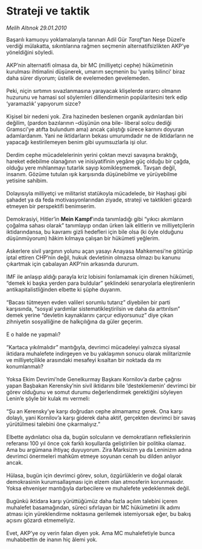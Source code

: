 # Strateji ve taktik

*Melih Altınok 29.01.2010*

<div class="taraf_structure_2col_1zq">
<div class="margen_n">



 <p>Başarılı kamuoyu yoklamalarıyla tanınan Adil Gür <i>Taraf</i>’tan Neşe Düzel’e verdiği mülakatta, sıkıntılarına rağmen seçmenin alternatifsizlikten AKP’ye yöneldiğini söyledi. <br/><br/>AKP’nin alternatifi olmasa da, bir MC (milliyetçi cephe) hükümetinin kurulması ihtimalini düşünerek, umarım seçmenin bu ‘yanlış bilinci’ biraz daha sürer diyorum; üstelik de evelemeden gevelemeden. <br/><br/>Peki, niçin sırtımın sıvazlanmasına yarayacak klişelerde ısrarcı olmanın huzurunu ve hamasi sol söylemleri dillendirmenin popülaritesini terk edip ‘yaramazlık’ yapıyorum sizce? <br/><br/>Kişisel bir nedeni yok. Zira hazineden beslenen organik aydınlardan biri değilim, (pardon bazılarının –düşünün ona bile- liberal solcu dediği Gramsci’ye atıfta bulundum ama) ancak çalıştığı sürece karnını doyuran adamlardanım. Yani ne iktidarların bekası umurumdadır ne de iktidarların ne yapacağı kestirilemeyen benim gibi uyumsuzlarla işi olur. <br/><br/>Derdim cephe mücadelelerinin yerini çoktan mevzi savaşına bıraktığı, hareket edebilme olanağının ve inisiyatifinin yegâne güç olduğu bir çağda, olduğu yere mıhlanmayı tutarlık sayıp komikleşmemek. Tavşan değil, insanım. Gözüme tutulan ışık karşısında düşünebilme ve yürüyebilme yetisine sahibim. <br/><br/>Dolayısıyla milliyetçi ve militarist statükoyla mücadelede, bir Haşhaşi gibi şahadet ya da feda motivasyonlarından ziyade, strateji ve taktikleri gözardı etmeyen bir perspektifi benimserim. <br/><br/>Demokrasiyi, Hitler’in <b>Mein Kampf</b>’ında tanımladığı gibi “yıkıcı akımların çoğalma sahası olarak” tanımlayıp ondan ürken laik elitlerin ve milliyetçilerin iktidarındansa, bu kavramı gizli hedefleri için bile olsa (ki öyle olduğunu düşünmüyorum) hâkim kılmaya çalışan bir hükümeti yeğlerim. <br/><br/>Askerlere sivil yargının yolunu açan yasayı Anayasa Mahkemesi’ne götürüp iptal ettiren CHP’nin değil, hukuk devletinin olmazsa olmazı bu kanunu çıkartmak için çabalayan AKP’nin arkasında dururum. <br/><br/>IMF ile anlaşıp aldığı parayla kriz lobisini fonlamamak için direnen hükümeti, “demek ki başka yerden para buldular” şeklindeki senaryolarla eleştirenlerin antikapitalistliğinden elbette ki şüphe duyarım. <br/><br/>“Bacası tütmeyen evden valileri sorumlu tutarız” diyebilen bir parti karşısında, “sosyal yardımlar sistematikleştirilsin ve daha da arttırılsın” demek yerine “devletin kaynaklarını çarçur ediyorsunuz” diye çıkan zihniyetin sosyalliğine de halkçılığına da güler geçerim. <br/><br/>E o halde ne yapmalı? <br/><br/>“Kartaca yıkılmalıdır” mantığıyla, devrimci mücadeleyi yalnızca siyasal iktidara muhalefete indirgeyen ve bu yaklaşımın sonucu olarak militarizmle ve milliyetçilikle arasındaki mesafeyi kısaltan bir noktada da mı konumlanmalı? <br/><br/>Yoksa Ekim Devrimi’nde Genelkurmay Başkanı Kornilov’a darbe çağrısı yapan Başbakan Kerensky’nin sivil iktidarını bile ‘desteklemenin’ devrimci bir görev olduğunu ve somut durumu değerlendirmek gerektiğini söyleyen Lenin’e şöyle bir kulak mı vermeli: <br/><br/>“Şu an Kerensky’ye karşı doğrudan cephe almamamız gerek. Ona karşı dolaylı, yani Kornilov’a karşı giderek daha aktif, gerçekten devrimci bir savaş yürütülmesi talebini öne çıkarmalıyız.” <br/><br/>Elbette aydınlatıcı olsa da, bugün solcuların ve demokratların reflekslerinin referansı 100 yıl önce çok farklı koşullarda geliştirilen bir politika olamaz. Ama bu argümana ihtiyaç duyuyorum. Zira Marksizm ya da Leninizm adına devrimci önermeleri mahkûm etmeye soyunan cenah bu dilden anlıyor ancak. <br/><br/>Hülasa, bugün için devrimci görev, solun, özgürlüklerin ve doğal olarak demokrasinin kurumsallaşması için elzem olan atmosferin korunmasıdır. Yoksa ehvenişer mantığıyla darbecilere ve muhalefete yedeklenmek değil. <br/><br/>Bugünkü iktidara karşı yürüttüğümüz daha fazla açılım talebini içeren muhalefet basamağından, süreci sıfırlayan bir MC hükümetini ilk adımı atması için yüreklendirme noktasına gerilemek istemiyorsak eğer, bu bakış açısını gözardı etmemeliyiz. <br/><br/>Evet, AKP’ye oy verin falan diyen yok. Ama MC muhalefetiyle bunca muhabbettin de inanın hiç âlemi yok.</p>
<br/>
<br/>
<br/>



<br/>


<div id="taraf_not">
</div>

</div>


</div>

